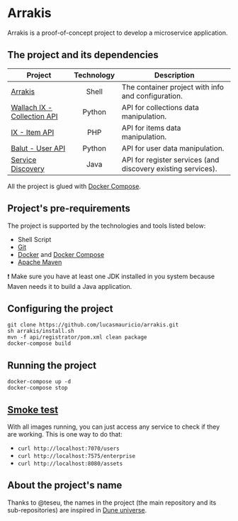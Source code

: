 # Arrakis

Arrakis is a proof-of-concept project to develop a microservice application.

## The project and its dependencies

| Project | Technology | Description |
| --- | :---: | --- |
[Arrakis](https://github.com/lucasmauricio/arrakis) | Shell | The container project with info and configuration.
[Wallach IX - Collection API](https://github.com/lucasmauricio/wallach-ix) | Python | API for collections data manipulation.
[IX - Item API](https://github.com/lucasmauricio/ix) | PHP | API for items data manipulation.
[Balut - User API](https://github.com/lucasmauricio/balut) | Python | API for user data manipulation.
[Service Discovery](https://github.com/lucasmauricio/service-discovery) | Java | API for register services (and discovery existing services).

All the project is glued with [Docker Compose](https://docs.docker.com/compose/).

## Project's pre-requirements

The project is supported by the technologies and tools listed below:

* Shell Script
* [Git](https://git-scm.com/)
* [Docker](https://www.docker.com/what-docker) and [Docker Compose](https://docs.docker.com/compose/)
* [Apache Maven](https://maven.apache.org/)

:heavy_exclamation_mark: Make sure you have at least one JDK installed in you system because Maven needs it to build a Java application.

## Configuring the project

```shell
git clone https://github.com/lucasmauricio/arrakis.git
sh arrakis/install.sh
mvn -f api/registrator/pom.xml clean package
docker-compose build
```

## Running the project

```shell
docker-compose up -d
docker-compose stop
```

## [Smoke test](https://en.wikipedia.org/wiki/Smoke_testing_(software))

With all images running, you can just access any service to check if they are working.
This is one way to do that:

* `curl http://localhost:7070/users`
* `curl http://localhost:7575/enterprise`
* `curl http://localhost:8080/assets`

## About the project's name

Thanks to @teseu, the names in the project (the main repository and its sub-repositories) are inspired in [Dune universe](https://en.wikipedia.org/wiki/Dune_(franchise)).
